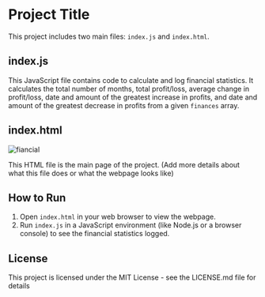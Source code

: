 # Project Title

This project includes two main files: `index.js` and `index.html`.

## index.js

This JavaScript file contains code to calculate and log financial statistics. It calculates the total number of months, total profit/loss, average change in profit/loss, date and amount of the greatest increase in profits, and date and amount of the greatest decrease in profits from a given `finances` array.

## index.html
![fiancial](https://github.com/dudi62/financial-dataset/assets/63518444/d0e551f3-aec9-4e7c-9269-ba4659a70e5f)

This HTML file is the main page of the project. (Add more details about what this file does or what the webpage looks like)

## How to Run

1. Open `index.html` in your web browser to view the webpage.
2. Run `index.js` in a JavaScript environment (like Node.js or a browser console) to see the financial statistics logged.

## License

This project is licensed under the MIT License - see the LICENSE.md file for details
